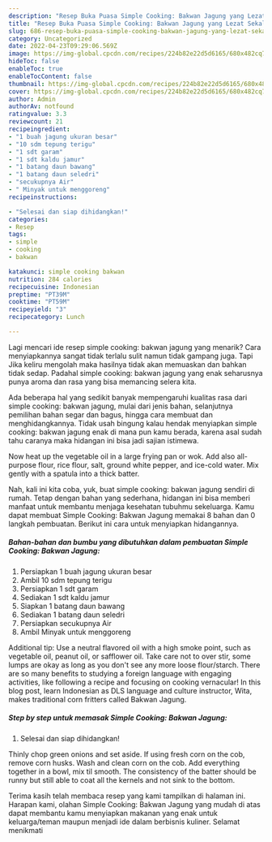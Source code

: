 ```yaml
---
description: "Resep Buka Puasa Simple Cooking: Bakwan Jagung yang Lezat Sekali"
title: "Resep Buka Puasa Simple Cooking: Bakwan Jagung yang Lezat Sekali"
slug: 686-resep-buka-puasa-simple-cooking-bakwan-jagung-yang-lezat-sekali
category: Uncategorized
date: 2022-04-23T09:29:06.569Z
image: https://img-global.cpcdn.com/recipes/224b82e22d5d6165/680x482cq70/simple-cooking-bakwan-jagung-foto-resep-utama.jpg
hideToc: false
enableToc: true
enableTocContent: false
thumbnail: https://img-global.cpcdn.com/recipes/224b82e22d5d6165/680x482cq70/simple-cooking-bakwan-jagung-foto-resep-utama.jpg
cover: https://img-global.cpcdn.com/recipes/224b82e22d5d6165/680x482cq70/simple-cooking-bakwan-jagung-foto-resep-utama.jpg
author: Admin
authorAv: notfound
ratingvalue: 3.3
reviewcount: 21
recipeingredient:
- "1 buah jagung ukuran besar"
- "10 sdm tepung terigu"
- "1 sdt garam"
- "1 sdt kaldu jamur"
- "1 batang daun bawang"
- "1 batang daun seledri"
- "secukupnya Air"
- " Minyak untuk menggoreng"
recipeinstructions:

- "Selesai dan siap dihidangkan!"
categories:
- Resep
tags:
- simple
- cooking
- bakwan

katakunci: simple cooking bakwan 
nutrition: 284 calories
recipecuisine: Indonesian
preptime: "PT39M"
cooktime: "PT59M"
recipeyield: "3"
recipecategory: Lunch

---
```



Lagi mencari ide resep simple cooking: bakwan jagung yang menarik? Cara menyiapkannya sangat tidak terlalu sulit namun tidak gampang juga. Tapi Jika keliru mengolah maka hasilnya tidak akan memuaskan dan bahkan tidak sedap. Padahal simple cooking: bakwan jagung yang enak seharusnya punya aroma dan rasa yang bisa memancing selera kita.


Ada beberapa hal yang sedikit banyak mempengaruhi kualitas rasa dari simple cooking: bakwan jagung, mulai dari jenis bahan, selanjutnya pemilihan bahan segar dan bagus, hingga cara membuat dan menghidangkannya. Tidak usah bingung kalau hendak menyiapkan simple cooking: bakwan jagung enak di mana pun kamu berada, karena asal sudah tahu caranya maka hidangan ini bisa jadi sajian istimewa.

Now heat up the vegetable oil in a large frying pan or wok. Add also all-purpose flour, rice flour, salt, ground white pepper, and ice-cold water. Mix gently with a spatula into a thick batter.


Nah, kali ini kita coba, yuk, buat simple cooking: bakwan jagung sendiri di rumah. Tetap dengan bahan yang sederhana, hidangan ini bisa memberi manfaat untuk membantu menjaga kesehatan tubuhmu sekeluarga. Kamu dapat membuat Simple Cooking: Bakwan Jagung memakai 8 bahan dan 0 langkah pembuatan. Berikut ini cara untuk menyiapkan hidangannya.

<!--inarticleads1-->

##### Bahan-bahan dan bumbu yang dibutuhkan dalam pembuatan Simple Cooking: Bakwan Jagung:

1. Persiapkan 1 buah jagung ukuran besar
1. Ambil 10 sdm tepung terigu
1. Persiapkan 1 sdt garam
1. Sediakan 1 sdt kaldu jamur
1. Siapkan 1 batang daun bawang
1. Sediakan 1 batang daun seledri
1. Persiapkan secukupnya Air
1. Ambil  Minyak untuk menggoreng


Additional tip: Use a neutral flavored oil with a high smoke point, such as vegetable oil, peanut oil, or safflower oil. Take care not to over stir, some lumps are okay as long as you don&#39;t see any more loose flour/starch. There are so many benefits to studying a foreign language with engaging activities, like following a recipe and focusing on cooking vernacular! In this blog post, learn Indonesian as DLS language and culture instructor, Wita, makes traditional corn fritters called Bakwan Jagung. 

<!--inarticleads2-->

##### Step by step untuk memasak Simple Cooking: Bakwan Jagung:


1. Selesai dan siap dihidangkan!

Thinly chop green onions and set aside. If using fresh corn on the cob, remove corn husks. Wash and clean corn on the cob. Add everything together in a bowl, mix til smooth. The consistency of the batter should be runny but still able to coat all the kernels and not sink to the bottom. 

Terima kasih telah membaca resep yang kami tampilkan di halaman ini. Harapan kami, olahan Simple Cooking: Bakwan Jagung yang mudah di atas dapat membantu kamu menyiapkan makanan yang enak untuk keluarga/teman maupun menjadi ide dalam berbisnis kuliner. Selamat menikmati
